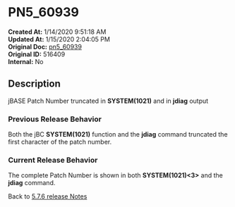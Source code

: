 # PN5_60939

**Created At:** 1/14/2020 9:51:18 AM  
**Updated At:** 1/15/2020 2:04:05 PM  
**Original Doc:** [pn5_60939](https://docs.jbase.com/88391-5-7-6-release-notes/pn5_60939)  
**Original ID:** 516409  
**Internal:** No  

## Description

jBASE Patch Number truncated in **SYSTEM(1021)** and in **jdiag** output

### Previous Release Behavior

Both the jBC **SYSTEM(1021)** function and the **jdiag** command truncated the first character of the patch number.

### Current Release Behavior

The complete Patch Number is shown in both **SYSTEM(1021)&lt;3&gt;** and the **jdiag** command.

Back to [5.7.6 release Notes](../jbase-5.7.6-release-notes/README.md)
